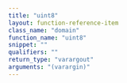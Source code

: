 ```yaml
---
title: "uint8"
layout: function-reference-item
class_name: "domain"
function_name: "uint8"
snippet: ""
qualifiers: ""
return_type: "varargout"
arguments: "(varargin)"
---
```


<pre class="help-text"></pre>